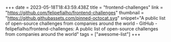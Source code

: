 +++
date = 2023-05-18T18:43:59.438Z
title = "frontend-challenges"
link = "https://github.com/felipefialho/frontend-challenges"
thumbnail = "https://github.githubassets.com/pinned-octocat.svg"
snippet="A public list of open-source challenges from companies around the world - GitHub - felipefialho/frontend-challenges: A public list of open-source challenges from companies around the world"
tags = ["awesome-list"]
+++
